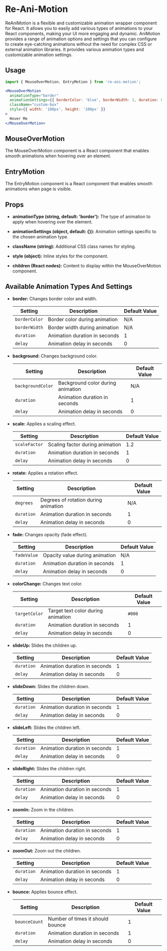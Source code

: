 # Re-Ani-Motion

ReAniMotion is a flexible and customizable animation wrapper component for React. It allows you to easily add various types of animations to your React components, making your UI more engaging and dynamic. AniMotion provides a range of animation options and settings that you can configure to create eye-catching animations without the need for complex CSS or external animation libraries. It provides various animation types and customizable animation settings.

## Usage
```jsx
import { MouseOverMotion, EntryMotion } from 're-ani-motion';

<MouseOverMotion
  animationType="border"
  animationSettings={{ borderColor: 'blue', borderWidth: 1, duration: 0.3, delay: 0.1 }}
  className="custom-box"
  style={{ width: '100px', height: '100px' }}
>
  Hover Me
</MouseOverMotion>
```

## MouseOverMotion
The MouseOverMotion component is a React component that enables smooth animations when hovering over an element.

## EntryMotion
The EntryMotion component is a React component that enables smooth animations when page is visible.

## Props

- **animationType (string, default: 'border'):** The type of animation to apply when hovering over the element.

- **animationSettings (object, default: {}):** Animation settings specific to the chosen animation type.

- **className (string):** Additional CSS class names for styling.

- **style (object):** Inline styles for the component.

- **children (React nodes):** Content to display within the MouseOverMotion component.

## Available Animation Types And Settings

- **border:** Changes border color and width.

  | Setting      | Description                                | Default Value |
  |--------------|--------------------------------------------|---------------|
  | `borderColor`| Border color during animation              | N/A           |
  | `borderWidth`| Border width during animation              | N/A           |
  | `duration`   | Animation duration in seconds              | 1             |
  | `delay`      | Animation delay in seconds                 | 0             |
  
- **background:** Changes background color.

  | Setting          | Description                            | Default Value |
  |------------------|----------------------------------------|---------------|
  | `backgroundColor`| Background color during animation      | N/A           |
  | `duration`       | Animation duration in seconds          | 1             |
  | `delay`          | Animation delay in seconds             | 0             |
  
- **scale:** Applies a scaling effect.

  | Setting         | Description                            | Default Value |
  |-----------------|----------------------------------------|---------------|
  | `scaleFactor`   | Scaling factor during animation        | 1.2           |
  | `duration`      | Animation duration in seconds          | 1             |
  | `delay`         | Animation delay in seconds             | 0             |

- **rotate:** Applies a rotation effect.

  | Setting         | Description                            | Default Value |
  |-----------------|----------------------------------------|---------------|
  | `degrees`       | Degrees of rotation during animation   | N/A           |
  | `duration`      | Animation duration in seconds          | 1             |
  | `delay`         | Animation delay in seconds             | 0             |

- **fade:** Changes opacity (fade effect).

  | Setting         | Description                            | Default Value |
  |-----------------|----------------------------------------|---------------|
  | `fadeValue`     | Opacity value during animation         | N/A           |
  | `duration`      | Animation duration in seconds          | 1             |
  | `delay`         | Animation delay in seconds             | 0             |

- **colorChange:** Changes text color.

  | Setting         | Description                            | Default Value |
  |-----------------|----------------------------------------|---------------|
  | `targetColor`   | Target text color during animation     | `#000`        |
  | `duration`      | Animation duration in seconds          | 1             |
  | `delay`         | Animation delay in seconds             | 0 

- **slideUp:** Slides the children up.

  | Setting         | Description                            | Default Value |
  |-----------------|----------------------------------------|---------------|
  | `duration`      | Animation duration in seconds          | 1             |
  | `delay`         | Animation delay in seconds             | 0 

- **slideDown:** Slides the children down.

  | Setting         | Description                            | Default Value |
  |-----------------|----------------------------------------|---------------|
  | `duration`      | Animation duration in seconds          | 1             |
  | `delay`         | Animation delay in seconds             | 0 

- **slideLeft:** Slides the children left.

  | Setting         | Description                            | Default Value |
  |-----------------|----------------------------------------|---------------|
  | `duration`      | Animation duration in seconds          | 1             |
  | `delay`         | Animation delay in seconds             | 0 

- **slideRight:** Slides the children right.

  | Setting         | Description                            | Default Value |
  |-----------------|----------------------------------------|---------------|
  | `duration`      | Animation duration in seconds          | 1             |
  | `delay`         | Animation delay in seconds             | 0 

- **zoomIn:** Zoom in the children.

  | Setting         | Description                            | Default Value |
  |-----------------|----------------------------------------|---------------|
  | `duration`      | Animation duration in seconds          | 1             |
  | `delay`         | Animation delay in seconds             | 0 

- **zoomOut:** Zoom out the children.

  | Setting         | Description                            | Default Value |
  |-----------------|----------------------------------------|---------------|
  | `duration`      | Animation duration in seconds          | 1             |
  | `delay`         | Animation delay in seconds             | 0 

- **bounce:** Applies bounce effect.

  | Setting         | Description                            | Default Value |
  |-----------------|----------------------------------------|---------------|
  | `bounceCount`   | Number of times it should bounce       | 1             |
  | `duration`      | Animation duration in seconds          | 1             |
  | `delay`         | Animation delay in seconds             | 0             |